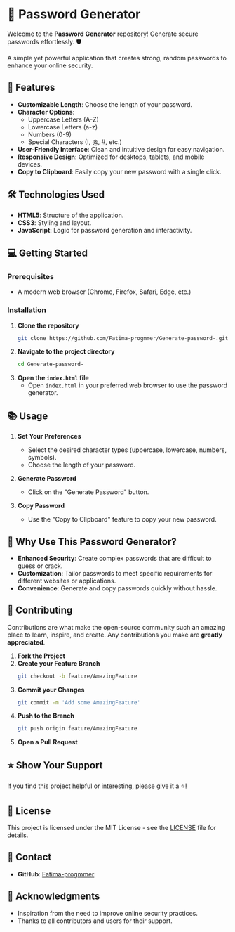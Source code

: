 # 🔐 Password Generator

Welcome to the **Password Generator** repository! Generate secure passwords effortlessly. 🛡️

A simple yet powerful application that creates strong, random passwords to enhance your online security.

## 🌟 Features

- **Customizable Length**: Choose the length of your password.
- **Character Options**:
  - Uppercase Letters (A-Z)
  - Lowercase Letters (a-z)
  - Numbers (0-9)
  - Special Characters (!, @, #, etc.)
- **User-Friendly Interface**: Clean and intuitive design for easy navigation.
- **Responsive Design**: Optimized for desktops, tablets, and mobile devices.
- **Copy to Clipboard**: Easily copy your new password with a single click.

## 🛠️ Technologies Used

- **HTML5**: Structure of the application.
- **CSS3**: Styling and layout.
- **JavaScript**: Logic for password generation and interactivity.

## 💻 Getting Started

### Prerequisites

- A modern web browser (Chrome, Firefox, Safari, Edge, etc.)

### Installation

1. **Clone the repository**
   ```bash
   git clone https://github.com/Fatima-progmmer/Generate-password-.git
   ```
2. **Navigate to the project directory**
   ```bash
   cd Generate-password-
   ```
3. **Open the `index.html` file**
   - Open `index.html` in your preferred web browser to use the password generator.

## 📚 Usage

1. **Set Your Preferences**
   - Select the desired character types (uppercase, lowercase, numbers, symbols).
   - Choose the length of your password.

2. **Generate Password**
   - Click on the "Generate Password" button.

3. **Copy Password**
   - Use the "Copy to Clipboard" feature to copy your new password.

## 🎯 Why Use This Password Generator?

- **Enhanced Security**: Create complex passwords that are difficult to guess or crack.
- **Customization**: Tailor passwords to meet specific requirements for different websites or applications.
- **Convenience**: Generate and copy passwords quickly without hassle.

## 🤝 Contributing

Contributions are what make the open-source community such an amazing place to learn, inspire, and create. Any contributions you make are **greatly appreciated**.

1. **Fork the Project**
2. **Create your Feature Branch**
   ```bash
   git checkout -b feature/AmazingFeature
   ```
3. **Commit your Changes**
   ```bash
   git commit -m 'Add some AmazingFeature'
   ```
4. **Push to the Branch**
   ```bash
   git push origin feature/AmazingFeature
   ```
5. **Open a Pull Request**

## ⭐️ Show Your Support

If you find this project helpful or interesting, please give it a ⭐️!

## 📝 License

This project is licensed under the MIT License - see the [LICENSE](LICENSE) file for details.

## 📧 Contact

- **GitHub**: [Fatima-progmmer](https://github.com/Fatima-progmmer)

## 🙌 Acknowledgments

- Inspiration from the need to improve online security practices.
- Thanks to all contributors and users for their support.
